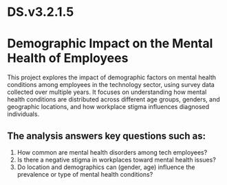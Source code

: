 # DS.v3.2.1.5

# Demographic Impact on the Mental Health of Employees

This project explores the impact of demographic factors on mental health conditions among employees in the technology sector, using survey data collected over multiple years. It focuses on understanding how mental health conditions are distributed across different age groups, genders, and geographic locations, and how workplace stigma influences diagnosed individuals.

## The analysis answers key questions such as:

1. How common are mental health disorders among tech employees?
2. Is there a negative stigma in workplaces toward mental health issues?
3. Do location and demographics can (gender, age) influence the prevalence or type of mental health conditions?
